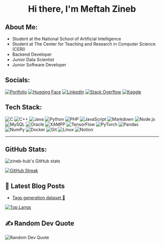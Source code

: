 <!-- Profile Header -->
<h1 align="center">Hi there, I'm Meftah Zineb</h1>

<!-- About Me -->
## About Me:
- Student at the National School of Artificial Intelligence
- Student at The Center for Teaching and Research in Computer Science (CERI)
- Backend Developer  
- Junior Data Scientist  
- Junior Software Developer  

<!-- Socials -->
## Socials:
[![Portfolio](https://img.shields.io/badge/-Portfolio-000?logo=vercel&logoColor=white)](https://votreportfolio.com)
[![Hugging Face](https://img.shields.io/badge/-Hugging%20Face-FFD35F?logo=huggingface&logoColor=white)](https://huggingface.co/zino36)
[![LinkedIn](https://img.shields.io/badge/-LinkedIn-0077B5?logo=linkedin&logoColor=white)](https://www.linkedin.com/in/meftah-zineb-5768ba25b)
[![Stack Overflow](https://img.shields.io/badge/-Stackoverflow-FE7A16?logo=stack-overflow&logoColor=white)](https://stackoverflow.com/)
[![Kaggle](https://img.shields.io/badge/-Kaggle-20beff?logo=kaggle&logoColor=white)](https://kaggle.com/)

<!-- Tech Stack -->
## Tech Stack:
![C](https://img.shields.io/badge/-C-A8B9CC?logo=c&logoColor=white&style=flat-square)
![C++](https://img.shields.io/badge/-C++-00599C?logo=c%2B%2B&logoColor=white&style=flat-square)
![Java](https://img.shields.io/badge/-Java-007396?logo=java&logoColor=white&style=flat-square)
![Python](https://img.shields.io/badge/-Python-3776AB?logo=python&logoColor=white&style=flat-square)
![PHP](https://img.shields.io/badge/-PHP-777BB4?logo=php&logoColor=white&style=flat-square)
![JavaScript](https://img.shields.io/badge/-JavaScript-F7DF1E?logo=javascript&logoColor=black&style=flat-square)
![Markdown](https://img.shields.io/badge/-Markdown-000?logo=markdown&logoColor=white&style=flat-square)
![Node.js](https://img.shields.io/badge/-Node.js-339933?logo=node.js&logoColor=white&style=flat-square)
![MySQL](https://img.shields.io/badge/-MySQL-4479A1?logo=mysql&logoColor=white&style=flat-square)
![Oracle](https://img.shields.io/badge/-Oracle-F80000?logo=oracle&logoColor=white&style=flat-square)
![XAMPP](https://img.shields.io/badge/-XAMPP-FB7A24?logo=xampp&logoColor=white&style=flat-square)
![TensorFlow](https://img.shields.io/badge/-TensorFlow-FF6F00?logo=tensorflow&logoColor=white&style=flat-square)
![PyTorch](https://img.shields.io/badge/-PyTorch-EE4C2C?logo=pytorch&logoColor=white&style=flat-square)
![Pandas](https://img.shields.io/badge/-Pandas-150458?logo=pandas&logoColor=white&style=flat-square)
![NumPy](https://img.shields.io/badge/-NumPy-013243?logo=numpy&logoColor=white&style=flat-square)
![Docker](https://img.shields.io/badge/-Docker-2496ED?logo=docker&logoColor=white&style=flat-square)
![Git](https://img.shields.io/badge/-Git-F05032?logo=git&logoColor=white&style=flat-square)
![Linux](https://img.shields.io/badge/-Linux-FCC624?logo=linux&logoColor=black&style=flat-square)
![Notion](https://img.shields.io/badge/-Notion-000000?logo=notion&logoColor=white&style=flat-square)

---

<!-- GitHub Stats -->
## GitHub Stats:
![zineb-hub's GitHub stats](https://github-readme-stats.vercel.app/api?username=zineb-hub&show_icons=true&theme=radical)

[![GitHub Streak](https://streak-stats.demolab.com?user=zineb-hub&theme=radical)](https://git.io/streak-stats)

## 📝 Latest Blog Posts
- [Tags generation dataset 🧠](https://huggingface.co/blog/zino36/tags-generation-dataset-article#tags-generation-dataset-🧠)

[![Top Langs](https://github-readme-stats.vercel.app/api/top-langs/?username=zineb-hub&layout=compact&theme=radical)](https://github.com/anuraghazra/github-readme-stats)

 ## ✍️ Random Dev Quote
![Random Dev Quote](https://quotes-github-readme.vercel.app/api?type=dev)


